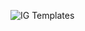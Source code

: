 ![IG Templates](http://www.plantuml.com/plantuml/proxy?cache=no&src=[https://raw.githubusercontent.com/costateixeira/ig_templates/master/affiliate-templates.pu](https://raw.githubusercontent.com/WorldHealthOrganization/smart-html/main/docs/release-publication.plantuml)https://raw.githubusercontent.com/WorldHealthOrganization/smart-html/main/docs/release-publication.plantuml)
